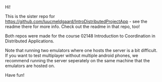 Hi!

This is the sister repo for https://github.com/luucmeldgaard/IntroDistributedProjectApp - see the readme there for more info.
Check out the readme in that repo, too!

Both repos were made for the course 02148 Introduction to Coordination in Distributed Applications.

Note that running two emulators where one hosts the server is a bit difficult. If you want to test multiplayer without multiple android phones, we recommend running the server seperately on the same machine that the emulators are hosted on.

Have fun!

